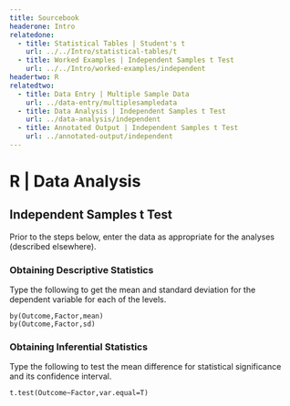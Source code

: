 ```yaml
---
title: Sourcebook
headerone: Intro
relatedone:
  - title: Statistical Tables | Student's t
    url: ../../Intro/statistical-tables/t
  - title: Worked Examples | Independent Samples t Test
    url: ../../Intro/worked-examples/independent
headertwo: R
relatedtwo:
  - title: Data Entry | Multiple Sample Data
    url: ../data-entry/multiplesampledata
  - title: Data Analysis | Independent Samples t Test
    url: ../data-analysis/independent
  - title: Annotated Output | Independent Samples t Test
    url: ../annotated-output/independent
---
```


# R | Data Analysis

## Independent Samples t Test

Prior to the steps below, enter the data as appropriate for the analyses (described elsewhere).

### Obtaining Descriptive Statistics

Type the following to get the mean and standard deviation for the dependent variable for each of the levels.

```{r}
by(Outcome,Factor,mean)
by(Outcome,Factor,sd)
```

### Obtaining Inferential Statistics

Type the following to test the mean difference for statistical significance and its confidence interval.

```{r}
t.test(Outcome~Factor,var.equal=T)
```
